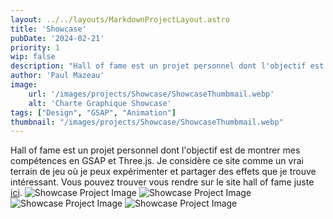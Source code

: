```yaml
---
layout: ../../layouts/MarkdownProjectLayout.astro
title: 'Showcase'
pubDate: '2024-02-21'
priority: 1
wip: false
description: "Hall of fame est un projet personnel dont l'objectif est de montrer mes compétences en GSAP et Three.js. Je considère ce site comme un vrai terrain de jeu."
author: 'Paul Mazeau'
image:
    url: '/images/projects/Showcase/ShowcaseThumbmail.webp'
    alt: 'Charte Graphique Showcase'
tags: ["Design", "GSAP", "Animation"]
thumbnail: "/images/projects/Showcase/ShowcaseThumbmail.webp"
---
```


Hall of fame est un projet personnel dont l'objectif est de montrer mes compétences en GSAP et Three.js. Je considère ce site comme un vrai terrain de jeu où je peux expérimenter et partager des effets que je trouve intéressant. Vous pouvez trouver vous rendre sur le site hall of fame juste [ici](https://showcase.paulmazeau.com).
<img src="/images/projects/Showcase/Hero1.webp" alt="Showcase Project Image" class="blog-content-image"/>
<img src="/images/projects/Showcase/Filter1.webp" alt="Showcase Project Image" class="blog-content-image"/>
<img src="/images/projects/Showcase/Hero2.webp" alt="Showcase Project Image" class="blog-content-image"/>
<img src="/images/projects/Showcase/Filter2.webp" alt="Showcase Project Image" class="blog-content-image"/>
